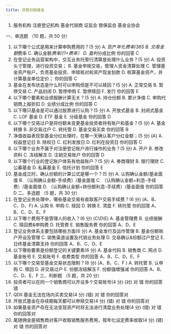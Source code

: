 ```yaml
---
title: 资管份额基金
---
```


1. 服务机构
   注册登记机构
   基金代销商
   证监会
   银保监会
   基金业协会

一、单选题 （10 题，共 50 分）

1. 以下哪个公式是用来计算申购费用的？(5 分)
   A. 资产*年化费率/365
   B. 交易金额*费率
   C. 确认金额*费率/(1+费率）
   D. 盈利*分成比例
   你的回答 C
2. 在登记业务运营架构中，交互业务托管行清算是处理什么业务？(5 分)
   A. 投资头寸管理，进行投资交易；
   B. 基金申赎交易，管理人资金清算处理
   C. 管理基金资产账户，负责基金投资、申赎核对和资产现金划款
   D. 核算基金资产，并计算基金单位定价；
   你的回答 C
3. 基金在发布状态是什么时可以申购但是不可以赎回？(5 分)
   A. 正常交易
   B. 暂停交易
   C. 产品封闭
   D. 暂停申购
   E. 暂停赎回
   F. 发行
   你的回答 E
4. 以下哪个要素和业绩报酬计算无关？(5 分)
   A. 持仓份额
   B. 累计净值
   C. 申购代销商上报折扣
   D. 业绩分成比例
   你的回答 C
5. 以下哪只基金是可以通过股票进行认购？(5 分)
   A. 开放式基金
   B. 封闭式基金
   C. LOF 基金
   D. ETF 基金
   E. 分级基金
   你的回答 D
6. 以下哪个交易过户是将份额未变更基金投资者持有账户和基金？(5 分)
   A. 基金转换
   B. 非交易过户
   C. 转托管
   D. 基金交易买卖
   你的回答 B
7. 净值收益表现型基金分红处理时，在哪一天确认客户分红金额；(5 分) (A)
   A. 权益登记日
   B. 除权日
   C. 红利发放日
   D. 红利在投资日
   你的回答 C
8. 以下哪个业务不属于对注册登记账户进行操作的业务？(5 分)
   A. 开户
   B. 修改资料
   C. 冻结解冻
   D. 注销交易账户
   你的回答 D
9. 以下哪个行业的登记账户体系有他益账户？(5 分)
   A. 券商理财
   B. 银行理财
   C. 公募基金
   D. 私募基金
   E. 信托计划
   你的回答 E
10. 基金成立时，确认份额的计算公式是哪一个？(5 分)
    A. 认购确认金额/基金面值
    B. （认购确认金额-手续费）/基金面值
    C. （认购确认金额+利息-手续费）/基金面值
    D. （认购确认金额+转份额利息-手续费）/基金面值
    你的回答 D
    二、多选题 （5 题，共 30 分）
11. 在登记业务处理中，哪些基金交易有收取客户交易手续费？(6 分) (A、B、C、D、F)
    A. 认购
    B. 申购
    C. 赎回
    D. 转换
    E. 清盘
    F. 转托管
    你的回答 A、B、C、D、E、F
12. 以下哪个费用不是管理人的收入？(6 分) (C\D\E)
    A. 基金管理费
    B. 业绩报酬
    C. 赎回费&申购费
    D. 托管费
    E. 销售服务费
    你的回答 A、D、E
13. 登记业务体系主要包括哪些方面(6 分)
    A. 基金发行及运作管理
    B. 基金份额账户开设及管理
    C. 销售渠道设置及代销业务处理
    D. 交易确认&份额过户登记
    E. 日终基金清算支持
    你的回答 A、B、C、D、E
14. 以下哪些要素是份额登记的关键要素(6 分)
    A. 基金代码
    B. 销售商
    C. 网点
    D. 基金账号
    E. 交易账号
    F. 收费类型
    你的回答 A、B、C、D、E、F
15. 以下哪个交易受基金交易状态限制？(6 分) (A、B、C、F )
    A. 转托管
    B. 认申购
    C. 赎回
    D. 非交易过户
    E. 份额冻结解冻
    F. 份额强增强减
    你的回答 A、B、C、D、E、F
    三、判断题 （5 题，共 20 分）
16. 投资者可以在同一个销售商可以开设多个交易账号(4 分) (对)
    对
    错
    你的回答错
17. QDII 基金无法在场内买卖交易(4 分) (错)
    对
    错
    你的回答对
18. 开放式基金在存续期每天都可以申赎交易(4 分) (错)
    对
    错
    你的回答对
19. 如果基金资产存在无法变现资产时将无法进行清盘业务处理(4 分) (错)
    对
    错
    你的回答对
20. 尾随佣金是销售商对客户收取销售服务费用，按年化设定费率收取(4 分) (错)
    对
    错
    你的回答对
